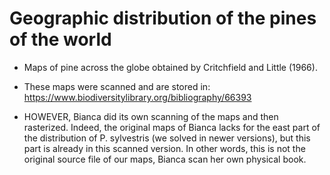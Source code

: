 # Geographic distribution of the pines of the world

- Maps of pine across the globe obtained by Critchfield and Little (1966). 

- These maps were scanned and are stored in: https://www.biodiversitylibrary.org/bibliography/66393

- HOWEVER, Bianca did its own scanning of the maps and then rasterized. Indeed, the original maps of Bianca lacks for the east part of the distribution of P. sylvestris (we solved in newer versions), but this part is already in this scanned version. In other words, this is not the original source file of our maps, Bianca scan her own physical book.